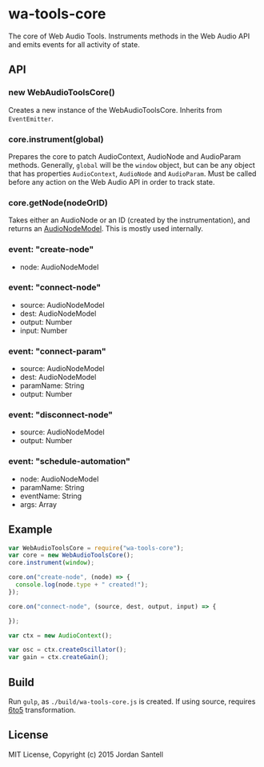 # wa-tools-core

The core of Web Audio Tools. Instruments methods in the Web Audio API and emits events for all activity of state.

## API

### new WebAudioToolsCore()

Creates a new instance of the WebAudioToolsCore. Inherits from `EventEmitter`.

### core.instrument(global)

Prepares the core to patch AudioContext, AudioNode and AudioParam methods. Generally, `global` will be the `window` object, but can be any object that has properties `AudioContext`, `AudioNode` and `AudioParam`. Must be called before any action on the Web Audio API in order to track state.

### core.getNode(nodeOrID)

Takes either an AudioNode or an ID (created by the instrumentation), and returns an [AudioNodeModel](https://github.com/jsantell/wa-tools-core/blob/master/lib/audionode.js). This is mostly used internally.

### event: "create-node"

* node: AudioNodeModel

### event: "connect-node"

* source: AudioNodeModel
* dest: AudioNodeModel
* output: Number
* input: Number

### event: "connect-param"

* source: AudioNodeModel
* dest: AudioNodeModel
* paramName: String
* output: Number

### event: "disconnect-node"

* source: AudioNodeModel
* output: Number

### event: "schedule-automation"

* node: AudioNodeModel
* paramName: String
* eventName: String
* args: Array

## Example

```js
var WebAudioToolsCore = require("wa-tools-core");
var core = new WebAudioToolsCore();
core.instrument(window);

core.on("create-node", (node) => {
  console.log(node.type + " created!");
});

core.on("connect-node", (source, dest, output, input) => {

});

var ctx = new AudioContext();

var osc = ctx.createOscillator();
var gain = ctx.createGain();

```

## Build

Run `gulp`, as `./build/wa-tools-core.js` is created. If using source, requires [6to5](https://6to5.org/) transformation.

## License

MIT License, Copyright (c) 2015 Jordan Santell
